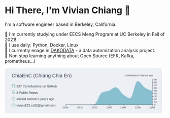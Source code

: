 # Hi There, I'm Vivian Chiang 🤗

I'm a software engineer based in Berkeley, California.

🏫 I'm currently studying under EECS Meng Program at UC Berkeley in Fall of 2021! <br />
🔨 I use daily: Python, Docker, Linux <br />
🚀 I currently enage in [DAKODATA](https://mvp.dakodata.com/) - a data automization analysis project. <br />
🌱 Non stop learning anything about Open Source (EFK, Kafka, prometheus...) <br />

[![](https://raw.githubusercontent.com/ChiaEnC/ChiaEnC/master/profile-summary-card-output/nord_bright/0-profile-details.svg)](https://github.com/vn7n24fzkq/github-profile-summary-cards)

